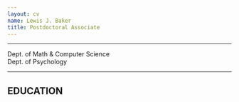 ```yaml
---
layout: cv
name: Lewis J. Baker
title: Postdoctoral Associate
---
```


--------------------------------     ----------------------------
Dept. of Math & Computer Science     
Dept. of Psychology                  

--------------------------------     ----------------------------

EDUCATION
---------


